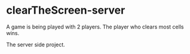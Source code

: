 # clearTheScreen-server
A game is being played with 2 players. The player who clears most cells wins.

The server side project.
